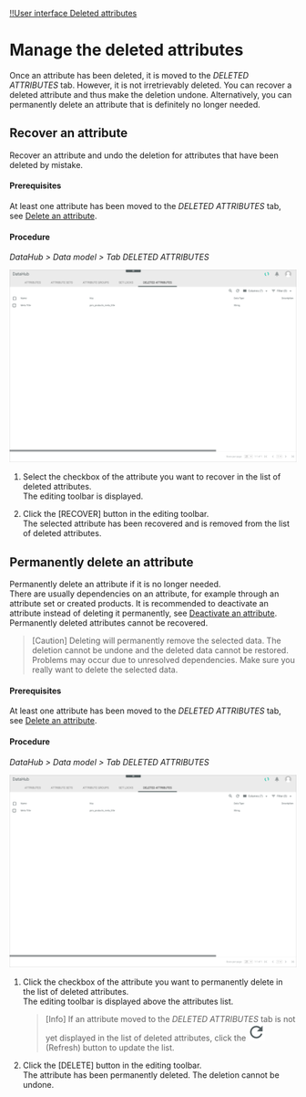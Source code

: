 [!!User interface Deleted attributes](../UserInterface/01e_DeletedAttributes.md)

# Manage the deleted attributes

Once an attribute has been deleted, it is moved to the *DELETED ATTRIBUTES* tab. However, it is not irretrievably deleted. You can recover a deleted attribute and thus make the deletion undone. Alternatively, you can permanently delete an attribute that is definitely no longer needed.


## Recover an attribute

Recover an attribute and undo the deletion for attributes that have been deleted by mistake.

#### Prerequisites

At least one attribute has been moved to the *DELETED ATTRIBUTES* tab, see [Delete an attribute](../Integration/01_ManageAttributes.md#edit-an-attribute).

#### Procedure

*DataHub > Data model > Tab DELETED ATTRIBUTES*

![Attributes](../../Assets/Screenshots/DataHub/Settings/DeletedAttributes/DeletedAttributes.png "[Attributes]")

1. Select the checkbox of the attribute you want to recover in the list of deleted attributes.   
    The editing toolbar is displayed.

2. Click the [RECOVER] button in the editing toolbar.   
    The selected attribute has been recovered and is removed from the list of deleted attributes.



## Permanently delete an attribute

Permanently delete an attribute if it is no longer needed.  
There are usually dependencies on an attribute, for example through an attribute set or created products. It is recommended to deactivate an attribute instead of deleting it permanently, see [Deactivate an attribute](../Integration/01_ManageAttributes.md#deactivate-an-attribute).
Permanently deleted attributes cannot be recovered.

> [Caution] Deleting will permanently remove the selected data. The deletion cannot be undone and the deleted data cannot be restored. Problems may occur due to unresolved dependencies. Make sure you really want to delete the selected data.

#### Prerequisites

At least one attribute has been moved to the *DELETED ATTRIBUTES* tab, see [Delete an attribute](../Integration/01_ManageAttributes.md#delete-an-attribute).


#### Procedure

*DataHub > Data model > Tab DELETED ATTRIBUTES*

![Attributes](../../Assets/Screenshots/DataHub/Settings/DeletedAttributes/DeletedAttributes.png "[Attributes]")

1. Click the checkbox of the attribute you want to permanently delete in the list of deleted attributes.    
    The editing toolbar is displayed above the attributes list.

    > [Info] If an attribute moved to the *DELETED ATTRIBUTES* tab is not yet displayed in the list of deleted attributes, click the ![Refresh](../../Assets/Icons/Refresh01.png "[Refresh]") (Refresh) button to update the list.

2. Click the [DELETE] button in the editing toolbar.  
    The attribute has been permanently deleted. The deletion cannot be undone.

    